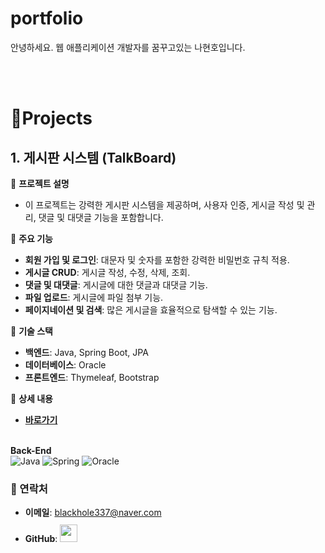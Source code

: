 # portfolio

안녕하세요. 웹 애플리케이션 개발자를 꿈꾸고있는 나현호입니다.

<br> </br>

# 📝Projects
## 1. 게시판 시스템 (TalkBoard)

🔹 **프로젝트 설명**
- 이 프로젝트는 강력한 게시판 시스템을 제공하며, 사용자 인증, 게시글 작성 및 관리, 댓글 및 대댓글 기능을 포함합니다.

🔹 **주요 기능**
- **회원 가입 및 로그인**: 대문자 및 숫자를 포함한 강력한 비밀번호 규칙 적용.
- **게시글 CRUD**: 게시글 작성, 수정, 삭제, 조회.
- **댓글 및 대댓글**: 게시글에 대한 댓글과 대댓글 기능.
- **파일 업로드**: 게시글에 파일 첨부 기능.
- **페이지네이션 및 검색**: 많은 게시글을 효율적으로 탐색할 수 있는 기능.

🔹 **기술 스택**
- **백엔드**: Java, Spring Boot, JPA
- **데이터베이스**: Oracle
- **프론트엔드**: Thymeleaf, Bootstrap

🔹 **상세 내용**
- [**바로가기**](https://github.com/hyunhod/board)
  <br> </br>


  
**Back-End**  
![Java](https://img.shields.io/badge/java-%23ED8B00.svg?style=for-the-badge&logo=openjdk&logoColor=white)
![Spring](https://img.shields.io/badge/spring-%236DB33F.svg?style=for-the-badge&logo=spring&logoColor=white)
![Oracle](https://img.shields.io/badge/Oracle-%23F80000.svg?style=for-the-badge&logo=oracle&logoColor=white)


### 🔗 연락처
- **이메일**: [blackhole337@naver.com](mailto:blackhole337@naver.com)
- **GitHub**: <a href="https://github.com/hyunhod">
  <img src="https://user-images.githubusercontent.com/68724828/185908612-22f4d219-78a7-4de7-bb02-deecaa63bffa.png" height="28px" style="margin-top: 10px" />
  </a>
